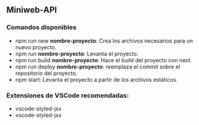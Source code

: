 ## Miniweb-API

### Comandos disponibles

- npm run new **nombre-proyecto**: Crea los archivos necesarios para un nuevo proyecto.
- npm run **nombre-proyecto**: Levanta el proyecto.
- npm run build **nombre-proyecto**: Hace el build del proyecto con next.
- npm run deploy **nombre-proyecto**: reemplaza el commit sobre el repositorio del proyecto.
- npm start: Levanta el proyecto a partir de los archivos estáticos.

### Extensiones de VSCode recomendadas:
- vscode-styled-jsx
- vscode-styled-jsx
